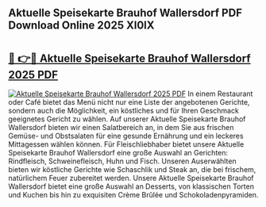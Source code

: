 ## Aktuelle Speisekarte Brauhof Wallersdorf PDF Download Online 2025 Xl0lX

# <h2><a href="http://gcbat1.nevu.top/?p=Aktuelle+Speisekarte+Brauhof+Wallersdorf">🔗 👉🔴 Aktuelle Speisekarte Brauhof Wallersdorf 2025 PDF</a></h2>

[![Aktuelle Speisekarte Brauhof Wallersdorf 2025 PDF](https://i.imgur.com/dBaPXMq.png)](http://gcbat1.nevu.top/?p=Aktuelle+Speisekarte+Brauhof+Wallersdorf)
In einem Restaurant oder Café bietet das Menü nicht nur eine Liste der angebotenen Gerichte, sondern auch die Möglichkeit, ein köstliches und für Ihren Geschmack geeignetes Gericht zu wählen. Auf unserer Aktuelle Speisekarte Brauhof Wallersdorf bieten wir einen Salatbereich an, in dem Sie aus frischen Gemüse- und Obstsalaten für eine gesunde Ernährung und ein leckeres Mittagessen wählen können. Für Fleischliebhaber bietet unsere Aktuelle Speisekarte Brauhof Wallersdorf eine große Auswahl an Gerichten: Rindfleisch, Schweinefleisch, Huhn und Fisch. Unseren Auserwählten bieten wir köstliche Gerichte wie Schaschlik und Steak an, die bei frischem, natürlichem Feuer zubereitet werden. Unsere Aktuelle Speisekarte Brauhof Wallersdorf bietet eine große Auswahl an Desserts, von klassischen Torten und Kuchen bis hin zu exquisiten Crème Brûlée und Schokoladenpyramiden.
